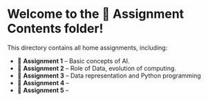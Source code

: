 # Welcome to the 📁 Assignment Contents folder!

This directory contains all home assignments, including:

- 📄 **Assignment 1** – Basic concepts of AI.
- 📄 **Assignment 2** – Role of Data, evolution of computing.
- 📄 **Assignment 3** – Data representation and Python programming
- 📄 **Assignment 4** – 
- 📄 **Assignment 5** –
